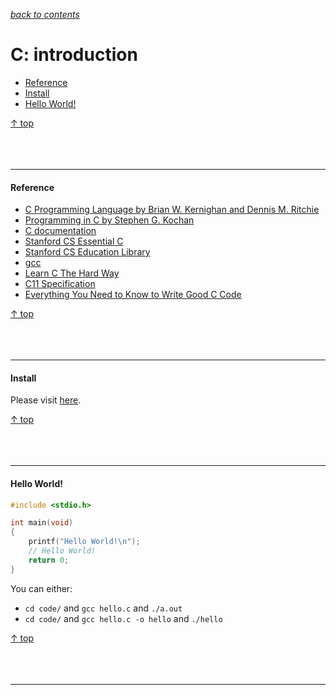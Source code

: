 [*back to contents*](https://github.com/gyuho/learn#contents)
<br>

# C: introduction

- [Reference](#reference)
- [Install](#install)
- [Hello World!](#hello-world)

[↑ top](#c-introduction)
<br><br><br><br>
<hr>







#### Reference

- [C Programming Language by Brian W. Kernighan and Dennis M. Ritchie](http://www.amazon.com/C-Programming-Language-2nd-Edition/dp/0131103628/ref=sr_1_1?ie=UTF8&qid=1394272687&sr=8-1&keywords=programming+c)
- [Programming in C by Stephen G. Kochan](http://www.amazon.com/Programming-C-4th-Developers-Library/dp/0321776410/ref=sr_1_3?s=books&ie=UTF8&qid=1394274646&sr=1-3&keywords=Programming+in+C)
- [C documentation](http://devdocs.io/c)
- [Stanford CS Essential C](http://cslibrary.stanford.edu/101)
- [Stanford CS Education Library](http://cslibrary.stanford.edu)
- [gcc](http://gcc.gnu.org/onlinedocs)
- [Learn C The Hard Way](http://c.learncodethehardway.org/book)
- [C11 Specification](http://www.open-std.org/JTC1/SC22/WG14/www/docs/n1570.pdf)
- [Everything You Need to Know to Write Good C Code](https://github.com/btrask/stronglink/blob/master/SUBSTANCE.md)

[↑ top](#c-introduction)
<br><br><br><br>
<hr>








#### Install

Please visit [here](https://gcc.gnu.org/).

[↑ top](#c-introduction)
<br><br><br><br>
<hr>







#### Hello World!

```c
#include <stdio.h>

int main(void)
{
    printf("Hello World!\n");
    // Hello World!
    return 0;
}
```

You can either:

- `cd code/` and `gcc hello.c` and `./a.out`
- `cd code/` and `gcc hello.c -o hello` and `./hello`

[↑ top](#c-introduction)
<br><br><br><br>
<hr>
